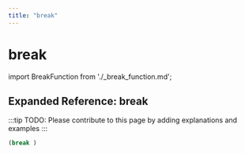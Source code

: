 ```yaml
---
title: "break"
---
```


# break

import BreakFunction from './_break_function.md';

<BreakFunction />

## Expanded Reference: break

:::tip
TODO: Please contribute to this page by adding explanations and examples
:::

```lisp
(break )
```
